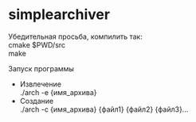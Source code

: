 # simplearchiver

Убедительная просьба, компилить так: <br />
cmake $PWD/src  <br/>
make

Запуск программы<br/>
* Извлечение<br/>
./arch -e {имя_архива}<br/>
* Создание<br/>
./arch -c {имя_архива} {файл1} {файл2} {файл3}...<br/>
